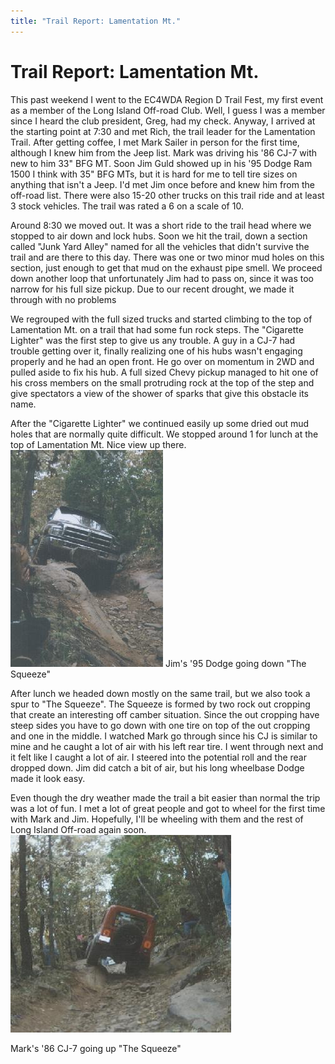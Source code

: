 ```yaml
---
title: "Trail Report: Lamentation Mt."
---
```

# Trail Report: Lamentation Mt.

This past weekend I went to the EC4WDA Region D Trail Fest, my first event as a member of the Long Island Off-road Club. Well, I guess I was a member since I heard the club president, Greg, had my check. Anyway, I arrived at the starting point at 7:30 and met Rich, the trail leader for the Lamentation Trail. After getting coffee, I met Mark Sailer in person for the first time, although I knew him from the Jeep list. Mark was driving his '86 CJ-7 with new to him 33" BFG MT. Soon Jim Guld showed up in his '95 Dodge Ram 1500 I think with 35" BFG MTs, but it is hard for me to tell tire sizes on anything that isn't a Jeep. I'd met Jim once before and knew him from the off-road list. There were also 15-20 other trucks on this trail ride and at least 3 stock vehicles. The trail was rated a 6 on a scale of 10. 

Around 8:30 we moved out. It was a short ride to the trail head where we stopped to air down and lock hubs. Soon we hit the trail, down a section called "Junk Yard Alley" named for all the vehicles that didn't survive the trail and are there to this day. There was one or two minor mud holes on this section, just enough to get that mud on the exhaust pipe smell. We proceed down another loop that unfortunately Jim had to pass on, since it was too narrow for his full size pickup. Due to our recent drought, we made it through with no problems 

We regrouped with the full sized trucks and started climbing to the top of Lamentation Mt. on a trail that had some fun rock steps. The "Cigarette Lighter" was the first step to give us any trouble. A guy in a CJ-7 had trouble getting over it, finally realizing one of his hubs wasn't engaging properly and he had an open front. He go over on momentum in 2WD and pulled aside to fix his hub. A full sized Chevy pickup managed to hit one of his cross members on the small protruding rock at the top of the step and give spectators a view of the shower of sparks that give this obstacle its name. 

After the "Cigarette Lighter" we continued easily up some dried out mud holes that are normally quite difficult. We stopped around 1 for lunch at the top of Lamentation Mt. Nice view up there. ![](/img/terry/trail/jlamen_.jpg) Jim's '95 Dodge going down "The Squeeze" 

After lunch we headed down mostly on the same trail, but we also took a spur to "The Squeeze". The Squeeze is formed by two rock out cropping that create an interesting off camber situation. Since the out cropping have steep sides you have to go down with one tire on top of the out cropping and one in the middle. I watched Mark go through since his CJ is similar to mine and he caught a lot of air with his left rear tire. I went through next and it felt like I caught a lot of air. I steered into the potential roll and the rear dropped down. Jim did catch a bit of air, but his long wheelbase Dodge made it look easy. 

Even though the dry weather made the trail a bit easier than normal the trip was a lot of fun. I met a lot of great people and got to wheel for the first time with Mark and Jim. Hopefully, I'll be wheeling with them and the rest of Long Island Off-road again soon. ![](/img/terry/trail/mlamen_.jpg)

Mark's '86 CJ-7 going up "The Squeeze"